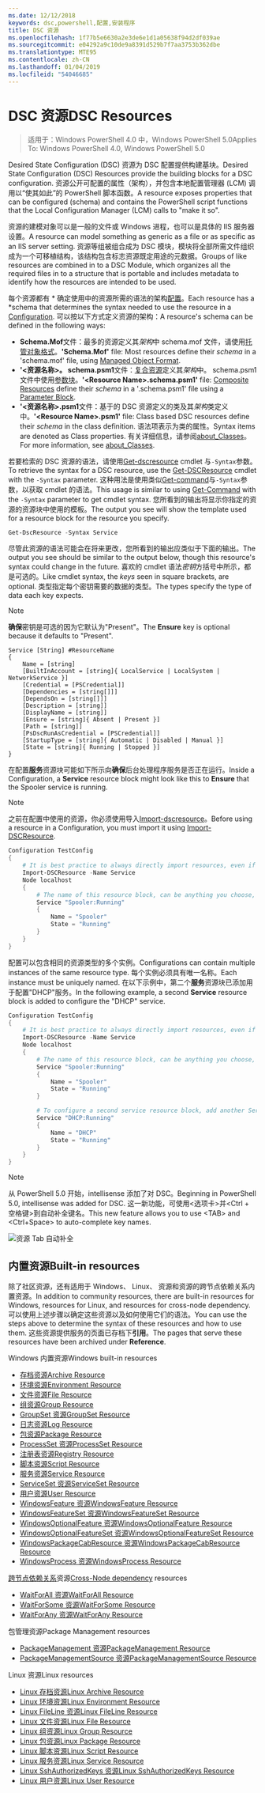 ```yaml
---
ms.date: 12/12/2018
keywords: dsc,powershell,配置,安装程序
title: DSC 资源
ms.openlocfilehash: 1f77b5e6630a2e3de6e1d1a05638f94d2df039ae
ms.sourcegitcommit: e04292a9c10de9a8391d529b7f7aa3753b362dbe
ms.translationtype: MTE95
ms.contentlocale: zh-CN
ms.lasthandoff: 01/04/2019
ms.locfileid: "54046685"
---
```

# <a name="dsc-resources"></a><span data-ttu-id="ab838-103">DSC 资源</span><span class="sxs-lookup"><span data-stu-id="ab838-103">DSC Resources</span></span>

><span data-ttu-id="ab838-104">适用于：Windows PowerShell 4.0 中，Windows PowerShell 5.0</span><span class="sxs-lookup"><span data-stu-id="ab838-104">Applies To: Windows PowerShell 4.0, Windows PowerShell 5.0</span></span>

<span data-ttu-id="ab838-105">Desired State Configuration (DSC) 资源为 DSC 配置提供构建基块。</span><span class="sxs-lookup"><span data-stu-id="ab838-105">Desired State Configuration (DSC) Resources provide the building blocks for a DSC configuration.</span></span> <span data-ttu-id="ab838-106">资源公开可配置的属性（架构），并包含本地配置管理器 (LCM) 调用以“使其如此”的 PowerShell 脚本函数。</span><span class="sxs-lookup"><span data-stu-id="ab838-106">A resource exposes properties that can be configured (schema) and contains the PowerShell script functions that the Local Configuration Manager (LCM) calls to "make it so".</span></span>

<span data-ttu-id="ab838-107">资源的建模对象可以是一般的文件或 Windows 进程，也可以是具体的 IIS 服务器设置。</span><span class="sxs-lookup"><span data-stu-id="ab838-107">A resource can model something as generic as a file or as specific as an IIS server setting.</span></span>  <span data-ttu-id="ab838-108">资源等组被组合成为 DSC 模块，模块将全部所需文件组织成为一个可移植结构，该结构包含标志资源既定用途的元数据。</span><span class="sxs-lookup"><span data-stu-id="ab838-108">Groups of like resources are combined in to a DSC Module, which organizes all the required files in to a structure that is portable and includes metadata to identify how the resources are intended to be used.</span></span>

<span data-ttu-id="ab838-109">每个资源都有 \* 确定使用中的资源所需的语法的架构[配置](../configurations/configurations.md)。</span><span class="sxs-lookup"><span data-stu-id="ab838-109">Each resource has a \*schema that determines the syntax needed to use the resource in a [Configuration](../configurations/configurations.md).</span></span> <span data-ttu-id="ab838-110">可以按以下方式定义资源的架构：</span><span class="sxs-lookup"><span data-stu-id="ab838-110">A resource's schema can be defined in the following ways:</span></span>

- <span data-ttu-id="ab838-111">**Schema.Mof**文件：最多的资源定义其*架构*中 schema.mof 文件，请使用[托管对象格式](/windows/desktop/wmisdk/managed-object-format--mof-)。</span><span class="sxs-lookup"><span data-stu-id="ab838-111">**'Schema.Mof'** file: Most resources define their *schema* in a 'schema.mof' file, using [Managed Object Format](/windows/desktop/wmisdk/managed-object-format--mof-).</span></span>
- <span data-ttu-id="ab838-112">**'\<资源名称\>。 schema.psm1**文件：[复合资源](../configurations/compositeConfigs.md)定义其*架构*中<ResourceName>。 schema.psm1 文件中使用[参数块](/powershell/module/microsoft.powershell.core/about/about_functions?view=powershell-6#functions-with-parameters)。</span><span class="sxs-lookup"><span data-stu-id="ab838-112">**'\<Resource Name\>.schema.psm1'** file: [Composite Resources](../configurations/compositeConfigs.md) define their *schema* in a '<ResourceName>.schema.psm1' file using a [Parameter Block](/powershell/module/microsoft.powershell.core/about/about_functions?view=powershell-6#functions-with-parameters).</span></span>
- <span data-ttu-id="ab838-113">**'\<资源名称\>.psm1**文件：基于的 DSC 资源定义的类及其*架构*类定义中。</span><span class="sxs-lookup"><span data-stu-id="ab838-113">**'\<Resource Name\>.psm1'** file: Class based DSC resources define their *schema* in the class definition.</span></span> <span data-ttu-id="ab838-114">语法项表示为类的属性。</span><span class="sxs-lookup"><span data-stu-id="ab838-114">Syntax items are denoted as Class properties.</span></span> <span data-ttu-id="ab838-115">有关详细信息，请参阅[about_Classes](/powershell/module/psdesiredstateconfiguration/about/about_classes_and_dsc)。</span><span class="sxs-lookup"><span data-stu-id="ab838-115">For more information, see [about_Classes](/powershell/module/psdesiredstateconfiguration/about/about_classes_and_dsc).</span></span>

<span data-ttu-id="ab838-116">若要检索的 DSC 资源的语法，请使用[Get-dscresource](/powershell/module/PSDesiredStateConfiguration/Get-DscResource) cmdlet 与`-Syntax`参数。</span><span class="sxs-lookup"><span data-stu-id="ab838-116">To retrieve the syntax for a DSC resource, use the [Get-DSCResource](/powershell/module/PSDesiredStateConfiguration/Get-DscResource) cmdlet with the `-Syntax` parameter.</span></span> <span data-ttu-id="ab838-117">这种用法是使用类似[Get-command](/powershell/module/microsoft.powershell.core/get-command)与`-Syntax`参数，以获取 cmdlet 的语法。</span><span class="sxs-lookup"><span data-stu-id="ab838-117">This usage is similar to using [Get-Command](/powershell/module/microsoft.powershell.core/get-command) with the `-Syntax` parameter to get cmdlet syntax.</span></span> <span data-ttu-id="ab838-118">您所看到的输出将显示你指定的资源的资源块中使用的模板。</span><span class="sxs-lookup"><span data-stu-id="ab838-118">The output you see will show the template used for a resource block for the resource you specify.</span></span>

```powershell
Get-DscResource -Syntax Service
```

<span data-ttu-id="ab838-119">尽管此资源的语法可能会在将来更改，您所看到的输出应类似于下面的输出。</span><span class="sxs-lookup"><span data-stu-id="ab838-119">The output you see should be similar to the output below, though this resource's syntax could change in the future.</span></span> <span data-ttu-id="ab838-120">喜欢的 cmdlet 语法*密钥*方括号中所示，都是可选的。</span><span class="sxs-lookup"><span data-stu-id="ab838-120">Like cmdlet syntax, the *keys* seen in square brackets, are optional.</span></span> <span data-ttu-id="ab838-121">类型指定每个密钥需要的数据的类型。</span><span class="sxs-lookup"><span data-stu-id="ab838-121">The types specify the type of data each key expects.</span></span>

> [!NOTE]
> <span data-ttu-id="ab838-122">**确保**密钥是可选的因为它默认为"Present"。</span><span class="sxs-lookup"><span data-stu-id="ab838-122">The **Ensure** key is optional because it defaults to "Present".</span></span>

```output
Service [String] #ResourceName
{
    Name = [string]
    [BuiltInAccount = [string]{ LocalService | LocalSystem | NetworkService }]
    [Credential = [PSCredential]]
    [Dependencies = [string[]]]
    [DependsOn = [string[]]]
    [Description = [string]]
    [DisplayName = [string]]
    [Ensure = [string]{ Absent | Present }]
    [Path = [string]]
    [PsDscRunAsCredential = [PSCredential]]
    [StartupType = [string]{ Automatic | Disabled | Manual }]
    [State = [string]{ Running | Stopped }]
}
```

<span data-ttu-id="ab838-123">在配置**服务**资源块可能如下所示向**确保**后台处理程序服务是否正在运行。</span><span class="sxs-lookup"><span data-stu-id="ab838-123">Inside a Configuration, a **Service** resource block might look like this to **Ensure** that the Spooler service is running.</span></span>

> [!NOTE]
> <span data-ttu-id="ab838-124">之前在配置中使用的资源，你必须使用导入[Import-dscresource](../configurations/import-dscresource.md)。</span><span class="sxs-lookup"><span data-stu-id="ab838-124">Before using a resource in a Configuration, you must import it using [Import-DSCResource](../configurations/import-dscresource.md).</span></span>

```powershell
Configuration TestConfig
{
    # It is best practice to always directly import resources, even if the resource is a built-in resource.
    Import-DSCResource -Name Service
    Node localhost
    {
        # The name of this resource block, can be anything you choose, as long as it is of type [String] as indicated by the schema.
        Service "Spooler:Running"
        {
            Name = "Spooler"
            State = "Running"
        }
    }
}
```

<span data-ttu-id="ab838-125">配置可以包含相同的资源类型的多个实例。</span><span class="sxs-lookup"><span data-stu-id="ab838-125">Configurations can contain multiple instances of the same resource type.</span></span> <span data-ttu-id="ab838-126">每个实例必须具有唯一名称。</span><span class="sxs-lookup"><span data-stu-id="ab838-126">Each instance must be uniquely named.</span></span> <span data-ttu-id="ab838-127">在以下示例中，第二个**服务**资源块已添加用于配置"DHCP"服务。</span><span class="sxs-lookup"><span data-stu-id="ab838-127">In the following example, a second **Service** resource block is added to configure the "DHCP" service.</span></span>

```powershell
Configuration TestConfig
{
    # It is best practice to always directly import resources, even if the resource is a built-in resource.
    Import-DSCResource -Name Service
    Node localhost
    {
        # The name of this resource block, can be anything you choose, as long as it is of type [String] as indicated by the schema.
        Service "Spooler:Running"
        {
            Name = "Spooler"
            State = "Running"
        }

        # To configure a second service resource block, add another Service resource block and use a unique name.
        Service "DHCP:Running"
        {
            Name = "DHCP"
            State = "Running"
        }
    }
}
```

> [!NOTE]
> <span data-ttu-id="ab838-128">从 PowerShell 5.0 开始，intellisense 添加了对 DSC。</span><span class="sxs-lookup"><span data-stu-id="ab838-128">Beginning in PowerShell 5.0, intellisense was added for DSC.</span></span> <span data-ttu-id="ab838-129">这一新功能，可使用\<选项卡\>并\<Ctrl + 空格键\>到自动补全键名。</span><span class="sxs-lookup"><span data-stu-id="ab838-129">This new feature allows you to use \<TAB\> and \<Ctrl+Space\> to auto-complete key names.</span></span>

![资源 Tab 自动补全](../media/resource-tabcompletion.png)

## <a name="built-in-resources"></a><span data-ttu-id="ab838-131">内置资源</span><span class="sxs-lookup"><span data-stu-id="ab838-131">Built-in resources</span></span>

<span data-ttu-id="ab838-132">除了社区资源，还有适用于 Windows、 Linux、 资源和资源的跨节点依赖关系内置资源。</span><span class="sxs-lookup"><span data-stu-id="ab838-132">In addition to community resources, there are built-in resources for Windows, resources for Linux, and resources for cross-node dependency.</span></span> <span data-ttu-id="ab838-133">可以使用上述步骤以确定这些资源以及如何使用它们的语法。</span><span class="sxs-lookup"><span data-stu-id="ab838-133">You can use the steps above to determine the syntax of these resources and how to use them.</span></span> <span data-ttu-id="ab838-134">这些资源提供服务的页面已存档下**引用**。</span><span class="sxs-lookup"><span data-stu-id="ab838-134">The pages that serve these resources have been archived under **Reference**.</span></span>

<span data-ttu-id="ab838-135">Windows 内置资源</span><span class="sxs-lookup"><span data-stu-id="ab838-135">Windows built-in resources</span></span>

* [<span data-ttu-id="ab838-136">存档资源</span><span class="sxs-lookup"><span data-stu-id="ab838-136">Archive Resource</span></span>](../reference/resources/windows/archiveResource.md)
* [<span data-ttu-id="ab838-137">环境资源</span><span class="sxs-lookup"><span data-stu-id="ab838-137">Environment Resource</span></span>](../reference/resources/windows/environmentResource.md)
* [<span data-ttu-id="ab838-138">文件资源</span><span class="sxs-lookup"><span data-stu-id="ab838-138">File Resource</span></span>](../reference/resources/windows/fileResource.md)
* [<span data-ttu-id="ab838-139">组资源</span><span class="sxs-lookup"><span data-stu-id="ab838-139">Group Resource</span></span>](../reference/resources/windows/groupResource.md)
* [<span data-ttu-id="ab838-140">GroupSet 资源</span><span class="sxs-lookup"><span data-stu-id="ab838-140">GroupSet Resource</span></span>](../reference/resources/windows/groupSetResource.md)
* [<span data-ttu-id="ab838-141">日志资源</span><span class="sxs-lookup"><span data-stu-id="ab838-141">Log Resource</span></span>](../reference/resources/windows/logResource.md)
* [<span data-ttu-id="ab838-142">包资源</span><span class="sxs-lookup"><span data-stu-id="ab838-142">Package Resource</span></span>](../reference/resources/windows/packageResource.md)
* [<span data-ttu-id="ab838-143">ProcessSet 资源</span><span class="sxs-lookup"><span data-stu-id="ab838-143">ProcessSet Resource</span></span>](../reference/resources/windows/ProcessSetResource.md)
* [<span data-ttu-id="ab838-144">注册表资源</span><span class="sxs-lookup"><span data-stu-id="ab838-144">Registry Resource</span></span>](../reference/resources/windows/registryResource.md)
* [<span data-ttu-id="ab838-145">脚本资源</span><span class="sxs-lookup"><span data-stu-id="ab838-145">Script Resource</span></span>](../reference/resources/windows/scriptResource.md)
* [<span data-ttu-id="ab838-146">服务资源</span><span class="sxs-lookup"><span data-stu-id="ab838-146">Service Resource</span></span>](../reference/resources/windows/serviceResource.md)
* [<span data-ttu-id="ab838-147">ServiceSet 资源</span><span class="sxs-lookup"><span data-stu-id="ab838-147">ServiceSet Resource</span></span>](../reference/resources/windows/serviceSetResource.md)
* [<span data-ttu-id="ab838-148">用户资源</span><span class="sxs-lookup"><span data-stu-id="ab838-148">User Resource</span></span>](../reference/resources/windows/userResource.md)
* [<span data-ttu-id="ab838-149">WindowsFeature 资源</span><span class="sxs-lookup"><span data-stu-id="ab838-149">WindowsFeature Resource</span></span>](../reference/resources/windows/windowsFeatureResource.md)
* [<span data-ttu-id="ab838-150">WindowsFeatureSet 资源</span><span class="sxs-lookup"><span data-stu-id="ab838-150">WindowsFeatureSet Resource</span></span>](../reference/resources/windows/windowsFeatureSetResource.md)
* [<span data-ttu-id="ab838-151">WindowsOptionalFeature 资源</span><span class="sxs-lookup"><span data-stu-id="ab838-151">WindowsOptionalFeature Resource</span></span>](../reference/resources/windows/windowsOptionalFeatureResource.md)
* [<span data-ttu-id="ab838-152">WindowsOptionalFeatureSet 资源</span><span class="sxs-lookup"><span data-stu-id="ab838-152">WindowsOptionalFeatureSet Resource</span></span>](../reference/resources/windows/windowsOptionalFeatureSetResource.md)
* [<span data-ttu-id="ab838-153">WindowsPackageCabResource 资源</span><span class="sxs-lookup"><span data-stu-id="ab838-153">WindowsPackageCabResource Resource</span></span>](../reference/resources/windows/windowsPackageCabResource.md)
* [<span data-ttu-id="ab838-154">WindowsProcess 资源</span><span class="sxs-lookup"><span data-stu-id="ab838-154">WindowsProcess Resource</span></span>](../reference/resources/windows/windowsProcessResource.md)

<span data-ttu-id="ab838-155">[跨节点依赖关系](../configurations/crossNodeDependencies.md)资源</span><span class="sxs-lookup"><span data-stu-id="ab838-155">[Cross-Node dependency](../configurations/crossNodeDependencies.md) resources</span></span>

* [<span data-ttu-id="ab838-156">WaitForAll 资源</span><span class="sxs-lookup"><span data-stu-id="ab838-156">WaitForAll Resource</span></span>](../reference/resources/windows/waitForAllResource.md)
* [<span data-ttu-id="ab838-157">WaitForSome 资源</span><span class="sxs-lookup"><span data-stu-id="ab838-157">WaitForSome Resource</span></span>](../reference/resources/windows/waitForSomeResource.md)
* [<span data-ttu-id="ab838-158">WaitForAny 资源</span><span class="sxs-lookup"><span data-stu-id="ab838-158">WaitForAny Resource</span></span>](../reference/resources/windows/waitForAnyResource.md)

<span data-ttu-id="ab838-159">包管理资源</span><span class="sxs-lookup"><span data-stu-id="ab838-159">Package Management resources</span></span>

* [<span data-ttu-id="ab838-160">PackageManagement 资源</span><span class="sxs-lookup"><span data-stu-id="ab838-160">PackageManagement Resource</span></span>](../reference/resources/packagemanagement/PackageManagementDscResource.md)
* [<span data-ttu-id="ab838-161">PackageManagementSource 资源</span><span class="sxs-lookup"><span data-stu-id="ab838-161">PackageManagementSource Resource</span></span>](../reference/resources/packagemanagement/PackageManagementSourceDscResource.md)

<span data-ttu-id="ab838-162">Linux 资源</span><span class="sxs-lookup"><span data-stu-id="ab838-162">Linux resources</span></span>

* [<span data-ttu-id="ab838-163">Linux 存档资源</span><span class="sxs-lookup"><span data-stu-id="ab838-163">Linux Archive Resource</span></span>](../reference/resources/linux/lnxArchiveResource.md)
* [<span data-ttu-id="ab838-164">Linux 环境资源</span><span class="sxs-lookup"><span data-stu-id="ab838-164">Linux Environment Resource</span></span>](../reference/resources/linux/lnxEnvironmentResource.md)
* [<span data-ttu-id="ab838-165">Linux FileLine 资源</span><span class="sxs-lookup"><span data-stu-id="ab838-165">Linux FileLine Resource</span></span>](../reference/resources/linux/lnxFileLineResource.md)
* [<span data-ttu-id="ab838-166">Linux 文件资源</span><span class="sxs-lookup"><span data-stu-id="ab838-166">Linux File Resource</span></span>](../reference/resources/linux/lnxFileResource.md)
* [<span data-ttu-id="ab838-167">Linux 组资源</span><span class="sxs-lookup"><span data-stu-id="ab838-167">Linux Group Resource</span></span>](../reference/resources/linux/lnxGroupResource.md)
* [<span data-ttu-id="ab838-168">Linux 包资源</span><span class="sxs-lookup"><span data-stu-id="ab838-168">Linux Package Resource</span></span>](../reference/resources/linux/lnxPackageResource.md)
* [<span data-ttu-id="ab838-169">Linux 脚本资源</span><span class="sxs-lookup"><span data-stu-id="ab838-169">Linux Script Resource</span></span>](../reference/resources/linux/lnxScriptResource.md)
* [<span data-ttu-id="ab838-170">Linux 服务资源</span><span class="sxs-lookup"><span data-stu-id="ab838-170">Linux Service Resource</span></span>](../reference/resources/linux/lnxServiceResource.md)
* [<span data-ttu-id="ab838-171">Linux SshAuthorizedKeys 资源</span><span class="sxs-lookup"><span data-stu-id="ab838-171">Linux SshAuthorizedKeys Resource</span></span>](../reference/resources/linux/lnxSshAuthorizedKeysResource.md)
* [<span data-ttu-id="ab838-172">Linux 用户资源</span><span class="sxs-lookup"><span data-stu-id="ab838-172">Linux User Resource</span></span>](../reference/resources/linux/lnxUserResource.md)
